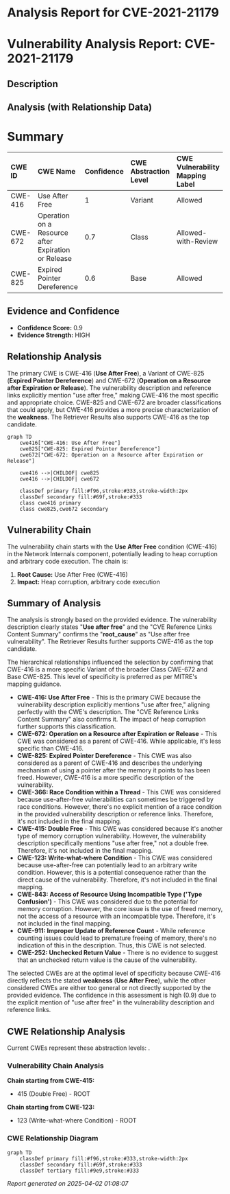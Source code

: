 # Analysis Report for CVE-2021-21179

# Vulnerability Analysis Report: CVE-2021-21179

## Description



## Analysis (with Relationship Data)

# Summary
| CWE ID  | CWE Name                                                                                                 | Confidence | CWE Abstraction Level | CWE Vulnerability Mapping Label | CWE-Vulnerability Mapping Notes |
| :-------- | :--------------------------------------------------------------------------------------------------------- | :---------- | :---------------------- | :------------------------------ | :-------------------------------- |
| CWE-416 | Use After Free                                                                                             | 1          | Variant               | Allowed                         | Primary CWE                       |
| CWE-672 | Operation on a Resource after Expiration or Release                                                       | 0.7         | Class                 | Allowed-with-Review             | Secondary Candidate                 |
| CWE-825 | Expired Pointer Dereference                                                                                 | 0.6         | Base                  | Allowed                         | Secondary Candidate                 |

## Evidence and Confidence

*   **Confidence Score:** 0.9
*   **Evidence Strength:** HIGH

## Relationship Analysis
The primary CWE is CWE-416 (**Use After Free**), a Variant of CWE-825 (**Expired Pointer Dereference**) and CWE-672 (**Operation on a Resource after Expiration or Release**). The vulnerability description and reference links explicitly mention "use after free," making CWE-416 the most specific and appropriate choice. CWE-825 and CWE-672 are broader classifications that could apply, but CWE-416 provides a more precise characterization of the **weakness**. The Retriever Results also supports CWE-416 as the top candidate.

```mermaid
graph TD
    cwe416["CWE-416: Use After Free"]
    cwe825["CWE-825: Expired Pointer Dereference"]
    cwe672["CWE-672: Operation on a Resource after Expiration or Release"]
    
    cwe416 -->|CHILDOF| cwe825
    cwe416 -->|CHILDOF| cwe672

    classDef primary fill:#f96,stroke:#333,stroke-width:2px
    classDef secondary fill:#69f,stroke:#333
    class cwe416 primary
    class cwe825,cwe672 secondary
```

## Vulnerability Chain
The vulnerability chain starts with the **Use After Free** condition (CWE-416) in the Network Internals component, potentially leading to heap corruption and arbitrary code execution. The chain is:

1.  **Root Cause:** Use After Free (CWE-416)
2.  **Impact:** Heap corruption, arbitrary code execution

## Summary of Analysis
The analysis is strongly based on the provided evidence. The vulnerability description clearly states "**Use after free**" and the "CVE Reference Links Content Summary" confirms the "**root_cause**" as "Use after free vulnerability". The Retriever Results further supports CWE-416 as the top candidate.

The hierarchical relationships influenced the selection by confirming that CWE-416 is a more specific Variant of the broader Class CWE-672 and Base CWE-825. This level of specificity is preferred as per MITRE's mapping guidance.

*   **CWE-416: Use After Free** - This is the primary CWE because the vulnerability description explicitly mentions "use after free," aligning perfectly with the CWE's description. The "CVE Reference Links Content Summary" also confirms it. The impact of heap corruption further supports this classification.
*   **CWE-672: Operation on a Resource after Expiration or Release** - This CWE was considered as a parent of CWE-416. While applicable, it's less specific than CWE-416.
*   **CWE-825: Expired Pointer Dereference** - This CWE was also considered as a parent of CWE-416 and describes the underlying mechanism of using a pointer after the memory it points to has been freed. However, CWE-416 is a more specific description of the vulnerability.
*   **CWE-366: Race Condition within a Thread** - This CWE was considered because use-after-free vulnerabilities can sometimes be triggered by race conditions. However, there's no explicit mention of a race condition in the provided vulnerability description or reference links. Therefore, it's not included in the final mapping.
*   **CWE-415: Double Free** - This CWE was considered because it's another type of memory corruption vulnerability. However, the vulnerability description specifically mentions "use after free," not a double free. Therefore, it's not included in the final mapping.
*   **CWE-123: Write-what-where Condition** - This CWE was considered because use-after-free can potentially lead to an arbitrary write condition. However, this is a potential consequence rather than the direct cause of the vulnerability. Therefore, it's not included in the final mapping.
*   **CWE-843: Access of Resource Using Incompatible Type ('Type Confusion')** - This CWE was considered due to the potential for memory corruption. However, the core issue is the use of freed memory, not the access of a resource with an incompatible type. Therefore, it's not included in the final mapping.
*   **CWE-911: Improper Update of Reference Count** - While reference counting issues could lead to premature freeing of memory, there's no indication of this in the description. Thus, this CWE is not selected.
*   **CWE-252: Unchecked Return Value** - There is no evidence to suggest that an unchecked return value is the cause of the vulnerability.

The selected CWEs are at the optimal level of specificity because CWE-416 directly reflects the stated **weakness** (**Use After Free**), while the other considered CWEs are either too general or not directly supported by the provided evidence. The confidence in this assessment is high (0.9) due to the explicit mention of "use after free" in the vulnerability description and reference links.


## CWE Relationship Analysis

Current CWEs represent these abstraction levels: .


### Vulnerability Chain Analysis

**Chain starting from CWE-415:**
- 415 (Double Free) - ROOT


**Chain starting from CWE-123:**
- 123 (Write-what-where Condition) - ROOT



### CWE Relationship Diagram

```mermaid
graph TD
    classDef primary fill:#f96,stroke:#333,stroke-width:2px
    classDef secondary fill:#69f,stroke:#333
    classDef tertiary fill:#9e9,stroke:#333
```



*Report generated on 2025-04-02 01:08:07*

